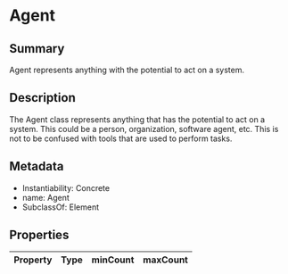 <!-- Automatically generated by spec-parser v2.0.0 on 2024-01-08T22:20:56.273795+00:00 -->
<!-- SPDX-License-Identifier: Community-Spec-1.0 -->

# Agent

## Summary

Agent represents anything with the potential to act on a system.


## Description

The Agent class represents anything that has the potential to act on a system. This could be a person, organization, software agent, etc. This is not to be confused with tools that are used to perform tasks.


## Metadata

- Instantiability: Concrete
- name: Agent
- SubclassOf: Element



## Properties

| Property | Type | minCount | maxCount |
|---|---|---|---|


